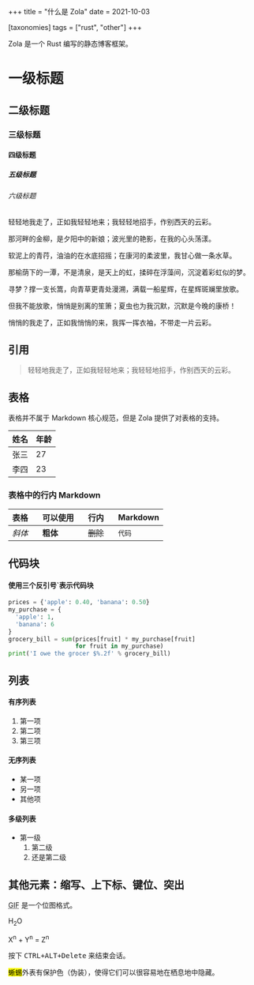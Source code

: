 +++
title = "什么是 Zola"
date = 2021-10-03

[taxonomies]
tags = ["rust", "other"]
+++

Zola 是一个 Rust 编写的静态博客框架。 

<!-- more -->

# 一级标题

## 二级标题

### 三级标题

#### 四级标题

##### 五级标题

###### 六级标题

轻轻地我走了，正如我轻轻地来；我轻轻地招手，作别西天的云彩。

那河畔的金柳，是夕阳中的新娘；波光里的艳影，在我的心头荡漾。

软泥上的青荇，油油的在水底招摇；在康河的柔波里，我甘心做一条水草。

那榆荫下的一潭，不是清泉，是天上的虹，揉碎在浮藻间，沉淀着彩虹似的梦。

寻梦？撑一支长篙，向青草更青处漫溯，满载一船星辉，在星辉斑斓里放歌。

但我不能放歌，悄悄是别离的笙箫；夏虫也为我沉默，沉默是今晚的康桥！

悄悄的我走了，正如我悄悄的来，我挥一挥衣袖，不带走一片云彩。

## 引用

> 轻轻地我走了，正如我轻轻地来；我轻轻地招手，作别西天的云彩。

## 表格

表格并不属于 Markdown 核心规范，但是 Zola 提供了对表格的支持。

   姓名 | 年龄
-------|------
   张三 | 27
   李四 | 23

### 表格中的行内 Markdown

| 表格&nbsp;&nbsp;&nbsp;     | 可以使用&nbsp;&nbsp;&nbsp;  | 行内&nbsp;&nbsp;&nbsp;                | Markdown      |
| ---------- | --------- | ----------------- | ---------- |
| *斜体*  | **粗体**  | ~~删除~~&nbsp;&nbsp;&nbsp; | `代码`     |

## 代码块

#### 使用三个反引号\`表示代码块

```python
prices = {'apple': 0.40, 'banana': 0.50}
my_purchase = {
  'apple': 1,
  'banana': 6
}
grocery_bill = sum(prices[fruit] * my_purchase[fruit]
                   for fruit in my_purchase)
print('I owe the grocer $%.2f' % grocery_bill)
```

## 列表

#### 有序列表

1. 第一项
2. 第二项
3. 第三项

#### 无序列表

* 某一项
* 另一项
* 其他项

#### 多级列表

* 第一级
    1. 第二级
    2. 还是第二级

## 其他元素：缩写、上下标、键位、突出

<abbr title="Graphics Interchange Format">GIF</abbr> 是一个位图格式。

H<sub>2</sub>O

X<sup>n</sup> + Y<sup>n</sup> = Z<sup>n</sup>

按下 <kbd><kbd>CTRL</kbd>+<kbd>ALT</kbd>+<kbd>Delete</kbd></kbd> 来结束会话。

<mark>蜥蜴</mark>外表有保护色（伪装），使得它们可以很容易地在栖息地中隐藏。